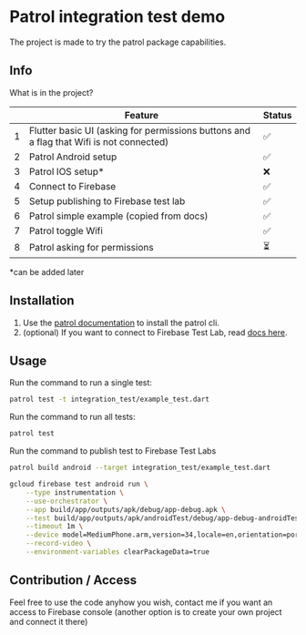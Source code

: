 # Patrol integration test demo
The project is made to try the patrol package capabilities.

## Info

What is in the project?

|                |Feature|Status|
|----------------|-------------------------------|-----------------------------|
|1|Flutter basic UI (asking for permissions buttons and a flag that Wifi is not connected)|✅|
|2|Patrol Android setup|✅|
|3|Patrol IOS setup*|❌ |
|4|Connect to Firebase|✅|
|5|Setup publishing to Firebase test lab|✅|
|6|Patrol simple example (copied from docs)|✅|
|7|Patrol toggle Wifi|✅|
|8|Patrol asking for permissions|⏳|

*can be added later

## Installation

1. Use the [patrol documentation](https://patrol.leancode.co/documentation) to install the patrol cli.
2. (optional) If you want to connect to Firebase Test Lab, read [docs here](https://patrol.leancode.co/documentation/ci/firebase-test-lab).


## Usage

Run the command to run a single test:
```bash
patrol test -t integration_test/example_test.dart 
```

Run the command to run all tests:
```bash
patrol test
```

Run the command to publish test to Firebase Test Labs
```bash
patrol build android --target integration_test/example_test.dart

gcloud firebase test android run \
    --type instrumentation \
    --use-orchestrator \
    --app build/app/outputs/apk/debug/app-debug.apk \
    --test build/app/outputs/apk/androidTest/debug/app-debug-androidTest.apk \
    --timeout 1m \
    --device model=MediumPhone.arm,version=34,locale=en,orientation=portrait \
    --record-video \
    --environment-variables clearPackageData=true
```


## Contribution / Access

Feel free to use the code anyhow you wish, contact me if you want an access to Firebase console (another option is to create your own project and connect it there)

